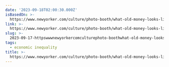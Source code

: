 ```yaml
---
date: '2023-09-18T02:00:30.000Z'
isBasedOn: >-
  https://www.newyorker.com/culture/photo-booth/what-old-money-looks-like-in-america-and-who-pays-for-it?utm_social-type=owned&utm_brand=tny&mbid=social_twitter
link: >-
  https://www.newyorker.com/culture/photo-booth/what-old-money-looks-like-in-america-and-who-pays-for-it?utm_social-type=owned&utm_brand=tny&mbid=social_twitter
slug: >-
  2023-09-17-httpswwwnewyorkercomculturephoto-boothwhat-old-money-looks-like-in-america-and-who-pays-for-itutmsocial-typeownedandutmbrandtnyandmbidsocialtwitter
tags:
  - economic inequality
title: >-
  https://www.newyorker.com/culture/photo-booth/what-old-money-looks-like-in-america-and-who-pays-for-it?utm_social-type=owned&utm_brand=tny&mbid=social_twitter
---
```


